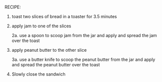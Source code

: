 RECIPE:
1. toast two slices of bread in a toaster for 3.5 minutes

2. apply jam to one of the slices

    2a. use a spoon to scoop jam from the jar and apply and spread the jam over the toast

3. apply peanut butter to the other slice

    3a. use a butter knife to scoop the peanut butter from the jar and apply and spread the peanut butter over the toast

4. Slowly close the sandwich